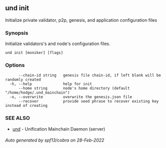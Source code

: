 ## und init

Initialize private validator, p2p, genesis, and application configuration files

### Synopsis

Initialize validators's and node's configuration files.

```
und init [moniker] [flags]
```

### Options

```
      --chain-id string   genesis file chain-id, if left blank will be randomly created
  -h, --help              help for init
      --home string       node's home directory (default "/home/hodge/.und_mainchain")
  -o, --overwrite         overwrite the genesis.json file
      --recover           provide seed phrase to recover existing key instead of creating
```

### SEE ALSO

* [und](und.md)	 - Unification Mainchain Daemon (server)

###### Auto generated by spf13/cobra on 28-Feb-2022
